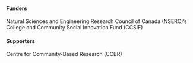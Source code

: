 #### Funders

Natural Sciences and Engineering Research Council of Canada (NSERC)’s College and Community Social Innovation Fund (CCSIF) 

#### Supporters

Centre for Community-Based Research (CCBR)